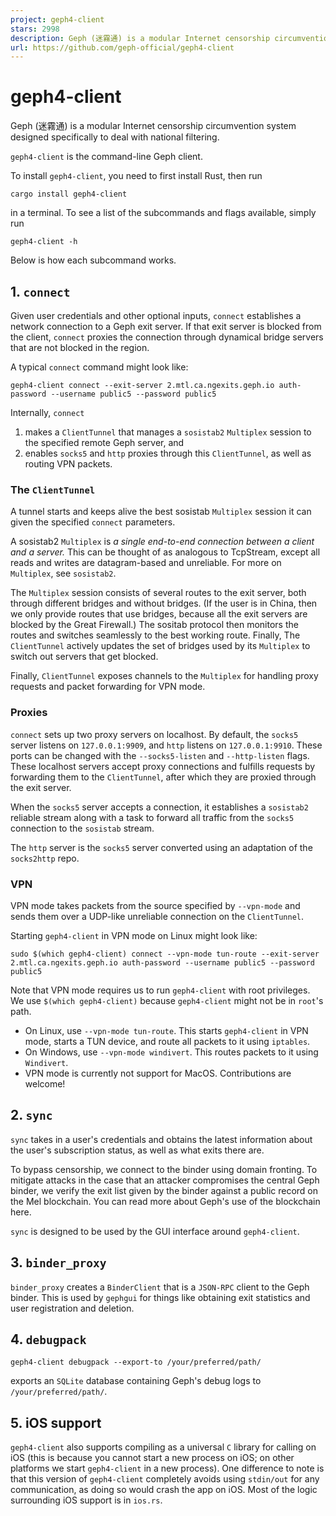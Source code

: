 ```yaml
---
project: geph4-client
stars: 2998
description: Geph (迷霧通) is a modular Internet censorship circumvention system designed specifically to deal with national filtering. 
url: https://github.com/geph-official/geph4-client
---
```


geph4-client
============

Geph (迷霧通) is a modular Internet censorship circumvention system designed specifically to deal with national filtering.

`geph4-client` is the command-line Geph client.

To install `geph4-client`, you need to first install Rust, then run

```
cargo install geph4-client
```

in a terminal. To see a list of the subcommands and flags available, simply run

```
geph4-client -h
```

Below is how each subcommand works.

1\. `connect`
-------------

Given user credentials and other optional inputs, `connect` establishes a network connection to a Geph exit server. If that exit server is blocked from the client, `connect` proxies the connection through dynamical bridge servers that are not blocked in the region.

A typical `connect` command might look like:

```
geph4-client connect --exit-server 2.mtl.ca.ngexits.geph.io auth-password --username public5 --password public5
```

Internally, `connect`

1.  makes a `ClientTunnel` that manages a `sosistab2` `Multiplex` session to the specified remote Geph server, and
2.  enables `socks5` and `http` proxies through this `ClientTunnel`, as well as routing VPN packets.

### The `ClientTunnel`

A tunnel starts and keeps alive the best sosistab `Multiplex` session it can given the specified `connect` parameters.

A sosistab2 `Multiplex` is _a single end-to-end connection between a client and a server._ This can be thought of as analogous to TcpStream, except all reads and writes are datagram-based and unreliable. For more on `Multiplex`, see `sosistab2`.

The `Multiplex` session consists of several routes to the exit server, both through different bridges and without bridges. (If the user is in China, then we only provide routes that use bridges, because all the exit servers are blocked by the Great Firewall.) The sositab protocol then monitors the routes and switches seamlessly to the best working route. Finally, The `ClientTunnel` actively updates the set of bridges used by its `Multiplex` to switch out servers that get blocked.

Finally, `ClientTunnel` exposes channels to the `Multiplex` for handling proxy requests and packet forwarding for VPN mode.

### Proxies

`connect` sets up two proxy servers on localhost. By default, the `socks5` server listens on `127.0.0.1:9909`, and `http` listens on `127.0.0.1:9910`. These ports can be changed with the `--socks5-listen` and `--http-listen` flags. These localhost servers accept proxy connections and fulfills requests by forwarding them to the `ClientTunnel`, after which they are proxied through the exit server.

When the `socks5` server accepts a connection, it establishes a `sosistab2` reliable stream along with a task to forward all traffic from the `socks5` connection to the `sosistab` stream.

The `http` server is the `socks5` server converted using an adaptation of the `socks2http` repo.

### VPN

VPN mode takes packets from the source specified by `--vpn-mode` and sends them over a UDP-like unreliable connection on the `ClientTunnel`.

Starting `geph4-client` in VPN mode on Linux might look like:

```
sudo $(which geph4-client) connect --vpn-mode tun-route --exit-server 2.mtl.ca.ngexits.geph.io auth-password --username public5 --password public5
```

Note that VPN mode requires us to run `geph4-client` with root privileges. We use `$(which geph4-client)` because `geph4-client` might not be in `root`'s path.

-   On Linux, use `--vpn-mode tun-route`. This starts `geph4-client` in VPN mode, starts a TUN device, and route all packets to it using `iptables`.
-   On Windows, use `--vpn-mode windivert`. This routes packets to it using `Windivert`.
-   VPN mode is currently not support for MacOS. Contributions are welcome!

2\. `sync`
----------

`sync` takes in a user's credentials and obtains the latest information about the user's subscription status, as well as what exits there are.

To bypass censorship, we connect to the binder using domain fronting. To mitigate attacks in the case that an attacker compromises the central Geph binder, we verify the exit list given by the binder against a public record on the Mel blockchain. You can read more about Geph's use of the blockchain here.

`sync` is designed to be used by the GUI interface around `geph4-client`.

3\. `binder_proxy`
------------------

`binder_proxy` creates a `BinderClient` that is a `JSON-RPC` client to the Geph binder. This is used by `gephgui` for things like obtaining exit statistics and user registration and deletion.

4\. `debugpack`
---------------

```
geph4-client debugpack --export-to /your/preferred/path/
```

exports an `SQLite` database containing Geph's debug logs to `/your/preferred/path/`.

5\. iOS support
---------------

`geph4-client` also supports compiling as a universal `C` library for calling on iOS (this is because you cannot start a new process on iOS; on other platforms we start `geph4-client` in a new process). One difference to note is that this version of `geph4-client` completely avoids using `stdin/out` for any communication, as doing so would crash the app on iOS. Most of the logic surrounding iOS support is in `ios.rs`.
